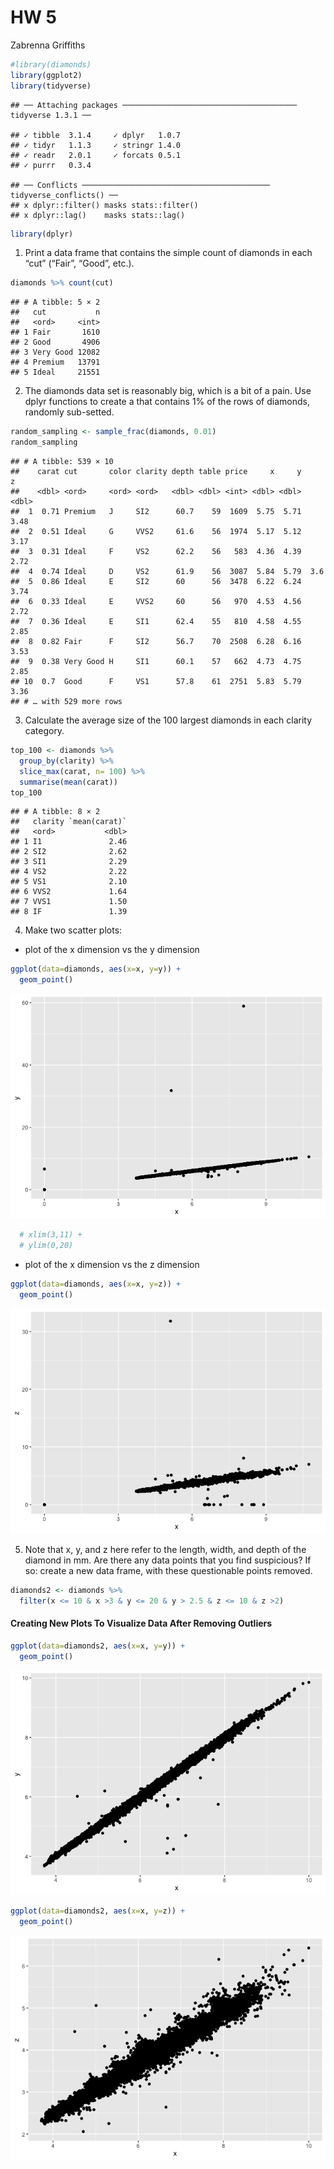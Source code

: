 HW 5
================
Zabrenna Griffiths

``` r
#library(diamonds)
library(ggplot2)
library(tidyverse)
```

    ## ── Attaching packages ─────────────────────────────────────── tidyverse 1.3.1 ──

    ## ✓ tibble  3.1.4     ✓ dplyr   1.0.7
    ## ✓ tidyr   1.1.3     ✓ stringr 1.4.0
    ## ✓ readr   2.0.1     ✓ forcats 0.5.1
    ## ✓ purrr   0.3.4

    ## ── Conflicts ────────────────────────────────────────── tidyverse_conflicts() ──
    ## x dplyr::filter() masks stats::filter()
    ## x dplyr::lag()    masks stats::lag()

``` r
library(dplyr)
```

1.  Print a data frame that contains the simple count of diamonds in
    each “cut” (“Fair”, “Good”, etc.).

``` r
diamonds %>% count(cut)
```

    ## # A tibble: 5 × 2
    ##   cut           n
    ##   <ord>     <int>
    ## 1 Fair       1610
    ## 2 Good       4906
    ## 3 Very Good 12082
    ## 4 Premium   13791
    ## 5 Ideal     21551

2.  The diamonds data set is reasonably big, which is a bit of a pain.
    Use dplyr functions to create a that contains 1% of the rows of
    diamonds, randomly sub-setted.

``` r
random_sampling <- sample_frac(diamonds, 0.01)
random_sampling
```

    ## # A tibble: 539 × 10
    ##    carat cut       color clarity depth table price     x     y     z
    ##    <dbl> <ord>     <ord> <ord>   <dbl> <dbl> <int> <dbl> <dbl> <dbl>
    ##  1  0.71 Premium   J     SI2      60.7    59  1609  5.75  5.71  3.48
    ##  2  0.51 Ideal     G     VVS2     61.6    56  1974  5.17  5.12  3.17
    ##  3  0.31 Ideal     F     VS2      62.2    56   583  4.36  4.39  2.72
    ##  4  0.74 Ideal     D     VS2      61.9    56  3087  5.84  5.79  3.6 
    ##  5  0.86 Ideal     E     SI2      60      56  3478  6.22  6.24  3.74
    ##  6  0.33 Ideal     E     VVS2     60      56   970  4.53  4.56  2.72
    ##  7  0.36 Ideal     E     SI1      62.4    55   810  4.58  4.55  2.85
    ##  8  0.82 Fair      F     SI2      56.7    70  2508  6.28  6.16  3.53
    ##  9  0.38 Very Good H     SI1      60.1    57   662  4.73  4.75  2.85
    ## 10  0.7  Good      F     VS1      57.8    61  2751  5.83  5.79  3.36
    ## # … with 529 more rows

3.  Calculate the average size of the 100 largest diamonds in each
    clarity category.

``` r
top_100 <- diamonds %>% 
  group_by(clarity) %>%
  slice_max(carat, n= 100) %>%
  summarise(mean(carat))
top_100
```

    ## # A tibble: 8 × 2
    ##   clarity `mean(carat)`
    ##   <ord>           <dbl>
    ## 1 I1               2.46
    ## 2 SI2              2.62
    ## 3 SI1              2.29
    ## 4 VS2              2.22
    ## 5 VS1              2.10
    ## 6 VVS2             1.64
    ## 7 VVS1             1.50
    ## 8 IF               1.39

4.  Make two scatter plots:

-   plot of the x dimension vs the y dimension

``` r
ggplot(data=diamonds, aes(x=x, y=y)) +
  geom_point() 
```

![](hw_5_files/figure-gfm/unnamed-chunk-5-1.png)<!-- -->

``` r
  # xlim(3,11) +
  # ylim(0,20)
```

-   plot of the x dimension vs the z dimension

``` r
ggplot(data=diamonds, aes(x=x, y=z)) +
  geom_point()
```

![](hw_5_files/figure-gfm/unnamed-chunk-6-1.png)<!-- -->

5.  Note that x, y, and z here refer to the length, width, and depth of
    the diamond in mm. Are there any data points that you find
    suspicious? If so: create a new data frame, with these questionable
    points removed.

``` r
diamonds2 <- diamonds %>% 
  filter(x <= 10 & x >3 & y <= 20 & y > 2.5 & z <= 10 & z >2)
```

#### Creating New Plots To Visualize Data After Removing Outliers

``` r
ggplot(data=diamonds2, aes(x=x, y=y)) +
  geom_point()
```

![](hw_5_files/figure-gfm/unnamed-chunk-8-1.png)<!-- -->

``` r
ggplot(data=diamonds2, aes(x=x, y=z)) +
  geom_point() 
```

![](hw_5_files/figure-gfm/unnamed-chunk-9-1.png)<!-- -->
